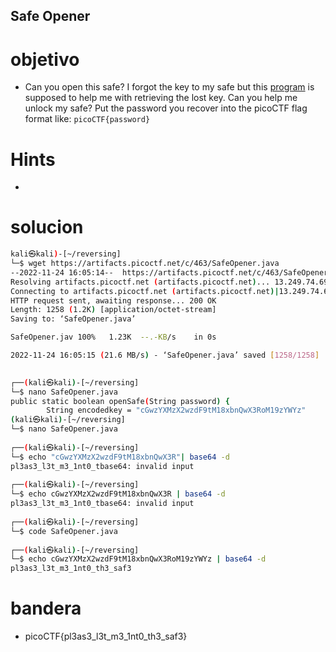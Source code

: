 ## Safe Opener

# objetivo
- Can you open this safe? I forgot the key to my safe but this [program](https://artifacts.picoctf.net/c/463/SafeOpener.java) is supposed to help me with retrieving the lost key. Can you help me unlock my safe? Put the password you recover into the picoCTF flag format like: `picoCTF{password}`

# Hints
- 

# solucion
``` bash 
kali㉿kali)-[~/reversing]
└─$ wget https://artifacts.picoctf.net/c/463/SafeOpener.java
--2022-11-24 16:05:14--  https://artifacts.picoctf.net/c/463/SafeOpener.java
Resolving artifacts.picoctf.net (artifacts.picoctf.net)... 13.249.74.69, 13.249.74.22, 13.249.74.56, ...
Connecting to artifacts.picoctf.net (artifacts.picoctf.net)|13.249.74.69|:443... connected.
HTTP request sent, awaiting response... 200 OK
Length: 1258 (1.2K) [application/octet-stream]
Saving to: ‘SafeOpener.java’

SafeOpener.jav 100%   1.23K  --.-KB/s    in 0s          

2022-11-24 16:05:15 (21.6 MB/s) - ‘SafeOpener.java’ saved [1258/1258]

                                                         
┌──(kali㉿kali)-[~/reversing]
└─$ nano SafeOpener.java
public static boolean openSafe(String password) {
        String encodedkey = "cGwzYXMzX2wzdF9tM18xbnQwX3RoM19zYWYz"
(kali㉿kali)-[~/reversing]
└─$ nano SafeOpener.java 
                                                         
┌──(kali㉿kali)-[~/reversing]
└─$ echo "cGwzYXMzX2wzdF9tM18xbnQwX3R"| base64 -d
pl3as3_l3t_m3_1nt0_tbase64: invalid input
                                                         
┌──(kali㉿kali)-[~/reversing]
└─$ echo cGwzYXMzX2wzdF9tM18xbnQwX3R | base64 -d 
pl3as3_l3t_m3_1nt0_tbase64: invalid input
                                                         
┌──(kali㉿kali)-[~/reversing]
└─$ code SafeOpener.java                     
                                                         
┌──(kali㉿kali)-[~/reversing]
└─$ echo cGwzYXMzX2wzdF9tM18xbnQwX3RoM19zYWYz | base64 -d
pl3as3_l3t_m3_1nt0_th3_saf3 
```
# bandera
- picoCTF{pl3as3_l3t_m3_1nt0_th3_saf3}